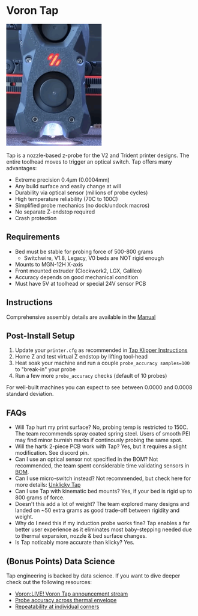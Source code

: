 # Voron Tap

![Voron-Tap3](images/Voron-Tap.gif)

Tap is a nozzle-based z-probe for the V2 and Trident printer designs. The entire toolhead moves to trigger an optical switch. Tap offers many advantages:

* Extreme precision 0.4μm (0.0004mm)
* Any build surface and easily change at will
* Durability via optical sensor (millions of probe cycles)
* High temperature reliability (70C to 100C)
* Simplified probe mechanics (no dock/undock macros)
* No separate Z-endstop required
* Crash protection

## Requirements

* Bed must be stable for probing force of 500-800 grams
  * Switchwire, V1.8, Legacy, V0 beds are NOT rigid enough
* Mounts to MGN-12H X-axis
* Front mounted extruder (Clockwork2, LGX, Galileo)
* Accuracy depends on good mechanical condition
* Must have 5V at toolhead or special 24V sensor PCB

## Instructions

Comprehensive assembly details are available in the [Manual](Manual/Assembly_Manual_Tap.pdf)

## Post-Install Setup

1. Update your `printer.cfg` as recommended in [Tap Klipper Instructions](config/tap_klipper_instructions.md)
2. Home Z and test virtual Z endstop by lifting tool-head
3. Heat soak your machine and run a couple `probe_accuracy samples=100` to "break-in" your probe
4. Run a few more `probe_accuracy` checks (default of 10 probes)

For well-built machines you can expect to see between 0.0000 and 0.0008 standard deviation.

## FAQs

* Will Tap hurt my print surface? No, probing temp is restricted to 150C. The team recommends spray coated spring steel. Users of smooth PEI may find minor burnish marks if continously probing the same spot.
* Will the hartk 2-piece PCB work with Tap? Yes, but it requires a slight modification. See discord pin.
* Can I use an optical sensor not specified in the BOM? Not recommended, the team spent considerable time validating sensors in [BOM](BOM.md).
* Can I use micro-switch instead? Not recommended, but check here for more details: [Unklicky Tap](https://github.com/majarspeed/Unklicky/tree/main/Unklicky_TAP)
* Can I use Tap with kinematic bed mounts? Yes, if your bed is rigid up to 800 grams of force.
* Doesn't this add a lot of weight? The team explored many designs and landed on ~50 extra grams as good trade-off between rigidity and weight.
* Why do I need this if my induction probe works fine? Tap enables a far better user experience as it eliminates most baby-stepping needed due to thermal expansion, nozzle & bed surface changes.
* Is Tap noticably more accurate than klicky? Yes.

## (Bonus Points) Data Science

Tap engineering is backed by data science. If you want to dive deeper check out the following resources:

* [Voron:LIVE! Voron Tap announcement stream](https://www.youtube.com/watch?v=JLUDLJQXZeU)
* [Probe accuracy across thermal envelope](https://github.com/KiloQubit/probe_accuracy)
* [Repeatability at individual corners](https://github.com/sporkus/probe_accuracy_tests)




